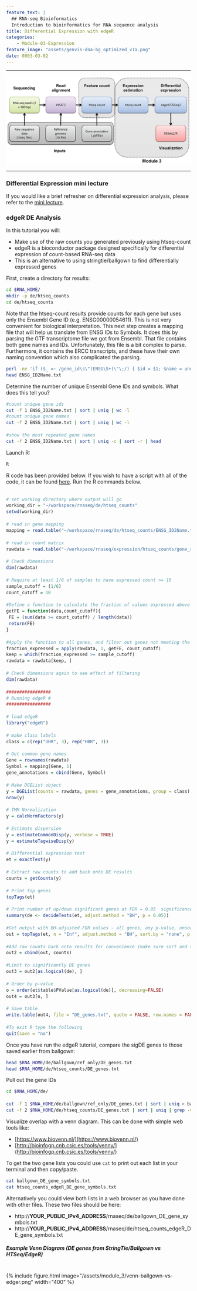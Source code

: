 ```yaml
---
feature_text: |
  ## RNA-seq Bioinformatics
  Introduction to bioinformatics for RNA sequence analysis
title: Differential Expression with edgeR
categories:
    - Module-03-Expression
feature_image: "assets/genvis-dna-bg_optimized_v1a.png"
date: 0003-03-02
---
```


***

![RNA-seq_Flowchart4](/assets/module_3/RNA-seq_Flowchart4-2.png)

***


### Differential Expression mini lecture
If you would like a brief refresher on differential expression analysis, please refer to the [mini lecture](https://github.com/griffithlab/rnabio.org/blob/master/assets/lectures/cbw/2024/mini/RNASeq_MiniLecture_03_03_DifferentialExpression.pdf).


### edgeR DE Analysis
In this tutorial you will:

* Make use of the raw counts you generated previously using htseq-count
* edgeR is a bioconductor package designed specifically for differential expression of count-based RNA-seq data
* This is an alternative to using stringtie/ballgown to find differentially expressed genes

First, create a directory for results:

```bash
cd $RNA_HOME/
mkdir -p de/htseq_counts
cd de/htseq_counts

```

Note that the htseq-count results provide counts for each gene but uses only the Ensembl Gene ID (e.g. ENSG00000054611).  This is not very convenient for biological interpretation.  This next step creates a mapping file that will help us translate from ENSG IDs to Symbols. It does this by parsing the GTF transcriptome file we got from Ensembl. That file contains both gene names and IDs. Unfortunately, this file is a bit complex to parse. Furthermore, it contains the ERCC transcripts, and these have their own naming convention which also complicated the parsing.

```bash
perl -ne 'if ($_ =~ /gene_id\s\"(ENSG\S+)\"\;/) { $id = $1; $name = undef; if ($_ =~ /gene_name\s\"(\S+)"\;/) { $name = $1; }; }; if ($id && $name) {print "$id\t$name\n";} if ($_=~/gene_id\s\"(ERCC\S+)\"/){print "$1\t$1\n";}' $RNA_REF_GTF | sort | uniq > ENSG_ID2Name.txt
head ENSG_ID2Name.txt

```

Determine the number of unique Ensembl Gene IDs and symbols. What does this tell you?
```bash
#count unique gene ids
cut -f 1 ENSG_ID2Name.txt | sort | uniq | wc -l
#count unique gene names
cut -f 2 ENSG_ID2Name.txt | sort | uniq | wc -l

#show the most repeated gene names
cut -f 2 ENSG_ID2Name.txt | sort | uniq -c | sort -r | head

```

Launch R:

```bash
R
```

R code has been provided below. If you wish to have a script with all of the code, it can be found [here](https://github.com/griffithlab/rnabio.org/blob/master/assets/scripts/Tutorial_edgeR.R). Run the R commands below.

```R

# set working directory where output will go
working_dir = "~/workspace/rnaseq/de/htseq_counts"
setwd(working_dir)

# read in gene mapping
mapping = read.table("~/workspace/rnaseq/de/htseq_counts/ENSG_ID2Name.txt", header = FALSE, stringsAsFactors = FALSE, row.names = 1)

# read in count matrix
rawdata = read.table("~/workspace/rnaseq/expression/htseq_counts/gene_read_counts_table_all_final.tsv", header = TRUE, stringsAsFactors = FALSE, row.names = 1)

# Check dimensions
dim(rawdata)

# Require at least 1/6 of samples to have expressed count >= 10
sample_cutoff = (1/6)
count_cutoff = 10

#Define a function to calculate the fraction of values expressed above the count cutoff
getFE = function(data,count_cutoff){
 FE = (sum(data >= count_cutoff) / length(data))
 return(FE)
}

#Apply the function to all genes, and filter out genes not meeting the sample cutoff
fraction_expressed = apply(rawdata, 1, getFE, count_cutoff)
keep = which(fraction_expressed >= sample_cutoff)
rawdata = rawdata[keep, ]

# Check dimensions again to see effect of filtering
dim(rawdata)

#################
# Running edgeR #
#################

# load edgeR
library("edgeR")

# make class labels
class = c(rep("UHR", 3), rep("HBR", 3))

# Get common gene names
Gene = rownames(rawdata)
Symbol = mapping[Gene, 1]
gene_annotations = cbind(Gene, Symbol)

# Make DGEList object
y = DGEList(counts = rawdata, genes = gene_annotations, group = class)
nrow(y)

# TMM Normalization
y = calcNormFactors(y)

# Estimate dispersion
y = estimateCommonDisp(y, verbose = TRUE)
y = estimateTagwiseDisp(y)

# Differential expression test
et = exactTest(y)

# Extract raw counts to add back onto DE results
counts = getCounts(y)

# Print top genes
topTags(et)

# Print number of up/down significant genes at FDR = 0.05  significance level
summary(de <- decideTests(et, adjust.method = "BH", p = 0.05))

#Get output with BH-adjusted FDR values - all genes, any p-value, unsorted
out = topTags(et, n = "Inf", adjust.method = "BH", sort.by = "none", p.value = 1)$table

#Add raw counts back onto results for convenience (make sure sort and total number of elements allows proper join)
out2 = cbind(out, counts)

#Limit to significantly DE genes
out3 = out2[as.logical(de), ]

# Order by p-value
o = order(et$table$PValue[as.logical(de)], decreasing=FALSE)
out4 = out3[o, ]

# Save table
write.table(out4, file = "DE_genes.txt", quote = FALSE, row.names = FALSE, sep = "\t")

#To exit R type the following
quit(save = "no")
```

Once you have run the edgeR tutorial, compare the sigDE genes to those saved earlier from ballgown:
```bash
head $RNA_HOME/de/ballgown/ref_only/DE_genes.txt
head $RNA_HOME/de/htseq_counts/DE_genes.txt

```

Pull out the gene IDs
```bash
cd $RNA_HOME/de/

cut -f 1 $RNA_HOME/de/ballgown/ref_only/DE_genes.txt | sort | uniq > ballgown_DE_gene_symbols.txt
cut -f 2 $RNA_HOME/de/htseq_counts/DE_genes.txt | sort | uniq | grep -v Gene_Name > htseq_counts_edgeR_DE_gene_symbols.txt

```

Visualize overlap with a venn diagram. This can be done with simple web tools like:

* [https://www.biovenn.nl/](https://www.biovenn.nl/)
* [http://bioinfogp.cnb.csic.es/tools/venny/](http://bioinfogp.cnb.csic.es/tools/venny/)

To get the two gene lists you could use `cat` to print out each list in your terminal and then copy/paste.

```bash
cat ballgown_DE_gene_symbols.txt
cat htseq_counts_edgeR_DE_gene_symbols.txt

```

Alternatively you could view both lists in a web browser as you have done with other files. These two files should be here:

* http://**YOUR_PUBLIC_IPv4_ADDRESS**/rnaseq/de/ballgown_DE_gene_symbols.txt
* http://**YOUR_PUBLIC_IPv4_ADDRESS**/rnaseq/de/htseq_counts_edgeR_DE_gene_symbols.txt

##### Example Venn Diagram (DE genes from StringTie/Ballgown vs HTSeq/EdgeR)

<br>
{% include figure.html image="/assets/module_3/venn-ballgown-vs-edger.png" width="400" %}


